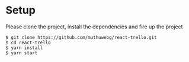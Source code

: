 # Setup

Please clone the project, install the dependencies and fire up the project

```
$ git clone https://github.com/muthuwebg/react-trello.git
$ cd react-trello
$ yarn install
$ yarn start
```
